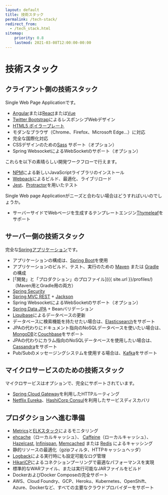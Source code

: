```yaml
---
layout: default
title: 技術スタック
permalink: /tech-stack/
redirect_from:
  - /tech_stack.html
sitemap:
    priority: 0.8
    lastmod: 2021-03-08T12:00:00-00:00
---
```


# <i class="fa fa-stack-overflow"></i> 技術スタック

## クライアント側の技術スタック

Single Web Page Applicationです。

* [Angular](https://angular.io/)または[React](https://reactjs.org/)または[Vue](https://vuejs.org/)
* [Twitter Bootstrap](http://getbootstrap.com/)によるレスポンシブWebデザイン
* [HTML5 ボイラープレート](http://html5boilerplate.com/)
* モダンなブラウザ（Chrome、Firefox、Microsoft Edge...）に対応
* 完全な国際化対応
* CSSデザインのための[Sass](https://www.npmjs.com/package/node-sass) サポート（オプション）
* Spring WebsocketによるWebSocketのサポート（オプション）

これらを以下の素晴らしい開発ワークフローで行えます。

* [NPM](https://www.npmjs.com/get-npm)による新しいJavaScriptライブラリのインストール
* [Webpack](https://webpack.js.org/)によるビルド、最適化、ライブリロード
* [Jest](https://facebook.github.io/jest/)、[Protractor](http://www.protractortest.org)を用いたテスト

Single Web page Applicationがニーズと合わない場合はどうすればいいのでしょうか。

* サーバーサイドでWebページを生成するテンプレートエンジン[Thymeleaf](http://www.thymeleaf.org/)をサポート

## サーバー側の技術スタック

完全な[Springアプリケーション](http://spring.io/)です。

* アプリケーションの構成は、[Spring Boot](http://projects.spring.io/spring-boot/)を使用
* アプリケーションのビルド、テスト、実行のための [Maven](http://maven.apache.org/) または [Gradle](http://www.gradle.org/) の構成
* [「開発」と「プロダクション」のプロファイル]({{ site.url }}/profiles/)（Maven用とGradle用の両方）
* [Spring Security](http://docs.spring.io/spring-security/site/index.html)
* [Spring MVC REST](http://spring.io/guides/gs/rest-service/) + [Jackson](https://github.com/FasterXML/jackson)
* Spring WebsocketによるWebSocketのサポート（オプション）
* [Spring Data JPA](http://projects.spring.io/spring-data-jpa/) + Beanバリデーション
* [Liquibase](http://www.liquibase.org/)によるデータベースの更新
* データベースに検索機能を持たせたい場合は、[Elasticsearch](https://github.com/elastic/elasticsearch)をサポート
* JPAの代わりにドキュメント指向のNoSQLデータベースを使いたい場合は、[MongoDB](http://www.mongodb.org)と[Couchbase](https://www.couchbase.com)をサポート
* JPAの代わりにカラム指向のNoSQLデータベースを使用したい場合は、[Cassandra](http://cassandra.apache.org/)をサポート
* Pub/Subのメッセージングシステムを使用する場合は、[Kafka](http://kafka.apache.org/)をサポート

## マイクロサービスのための技術スタック

マイクロサービスはオプションで、完全にサポートされています。

* [Spring Cloud Gateway](https://github.com/spring-cloud/spring-cloud-gateway)を利用したHTTPルーティング
* [Netflix Eureka](https://github.com/Netflix/eureka)、[HashiCorp Consul](https://www.consul.io/)を利用したサービスディスカバリ

## プロダクションへ進む準備

* [Metrics](http://metrics.dropwizard.io/)と[ELKスタック](https://www.elastic.co/products)によるモニタリング
* [ehcache](http://ehcache.org/)（ローカルキャッシュ）、 [Caffeine](https://github.com/ben-manes/caffeine)（ローカルキャッシュ）、 [Hazelcast](http://www.hazelcast.com/), [Infinispan](http://infinispan.org/), [Memcached](https://memcached.org/) または [Redis](https://redis.io/) によるキャッシング
* 静的リソースの最適化（gzipフィルタ、HTTPキャッシュヘッダ）
* [Logback](http://logback.qos.ch/)による実行時にも設定可能なログ管理
* [HikariCP](https://github.com/brettwooldridge/HikariCP)によるコネクションプーリングで最適なパフォーマンスを実現
* 標準的なWARファイル、または実行可能なJARファイルをビルド
* DockerおよびDocker Composeの完全サポート
* AWS、Cloud Foundry、GCP、Heroku、Kubernetes、OpenShift、Azure、Dockerなど、すべての主要なクラウドプロバイダーをサポート
